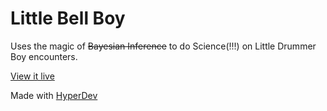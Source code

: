 Little Bell Boy
===============

Uses the magic of ~~Bayesian Inference~~ to do Science(!!!) on Little Drummer Boy
encounters.

[View it live](https://little-bell-boy.hyperdev.space/)

Made with [HyperDev](https://hyperdev.com/)
